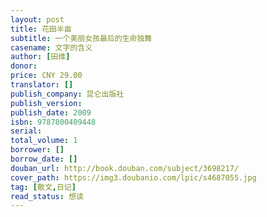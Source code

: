 ```yaml
---
layout: post
title: 花田半亩
subtitle: 一个美丽女孩最后的生命独舞
casename: 文字的含义
author: [田维]
donor: 
price: CNY 29.00
translator: []
publish_company: 昆仑出版社
publish_version: 
publish_date: 2009
isbn: 9787800409448
serial: 
total_volume: 1
borrower: []
borrow_date: []
douban_url: http://book.douban.com/subject/3698217/
cover_path: https://img3.doubanio.com/lpic/s4687055.jpg
tag: [散文,日记]
read_status: 想读
---
```


